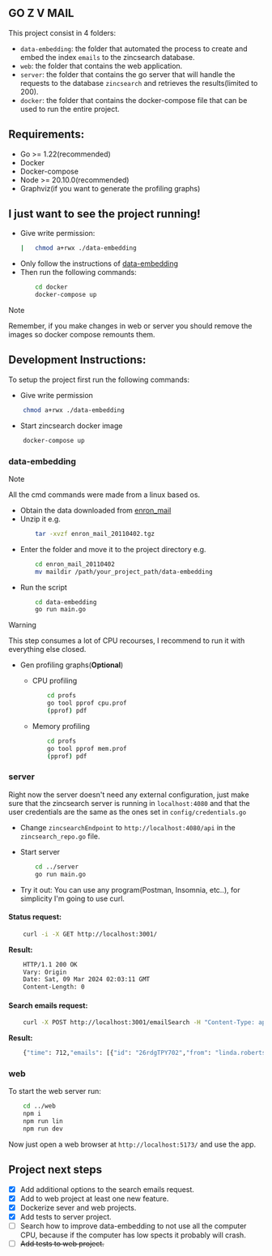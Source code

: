 ## GO Z V MAIL

This project consist in 4 folders:

- `data-embedding`: the folder that automated the process to create and embed the index `emails` to the zincsearch database.
- `web`: the folder that contains the web application.
- `server`: the folder that contains the go server that will handle the requests to the database `zincsearch` and retrieves the results(limited to 200).
- `docker`: the folder that contains the docker-compose file that can be used to run the entire project.

## Requirements:

- Go >= 1.22(recommended)
- Docker
- Docker-compose
- Node >= 20.10.0(recommended)
- Graphviz(if you want to generate the profiling graphs)

## I just want to see the project running!

- Give write permission:
    ```bash
    |   chmod a+rwx ./data-embedding
    ```
- Only follow the instructions of [data-embedding](#data-embedding)
- Then run the following commands:
    ```bash
        cd docker
        docker-compose up
    ```
> [!NOTE] 
> Remember, if you make changes in web or server you should remove the images so docker compose remounts them.

## Development Instructions:

To setup the project first run the following commands:

- Give write permission 
```bash
    chmod a+rwx ./data-embedding
```

- Start zincsearch docker image
```bash
    docker-compose up
```

### data-embedding

> [!NOTE]  
> All the cmd commands were made from a linux based os.

- Obtain the data downloaded from [enron_mail](http://www.cs.cmu.edu/~enron/enron_mail_20110402.tgz)
- Unzip it e.g.
    ```bash
        tar -xvzf enron_mail_20110402.tgz
    ```
- Enter the folder and move it to the project directory e.g.
    ```bash
        cd enron_mail_20110402
        mv maildir /path/your_project_path/data-embedding
    ```
- Run the script
    ```bash
        cd data-embedding
        go run main.go
    ```
> [!WARNING]  
> This step consumes a lot of CPU recourses, I recommend to run it with everything else closed.

- Gen profiling graphs(**Optional**)

    - CPU profiling
        ```bash
            cd profs
            go tool pprof cpu.prof
            (pprof) pdf
        ```
    - Memory profiling
        ```bash
            cd profs
            go tool pprof mem.prof
            (pprof) pdf
        ```
### server

Right now the server doesn't need any external configuration, just make sure that the 
zincsearch server is running in `localhost:4080` and that the user credentials are the same
as the ones set in `config/credentials.go`

- Change `zincsearchEndpoint` to `http://localhost:4080/api` in the `zincsearch_repo.go` file.

- Start server
    ```bash
        cd ../server
        go run main.go
    ```

- Try it out: You can use any program(Postman, Insomnia, etc..), for simplicity I'm going to use curl.

#### Status request:

```bash
    curl -i -X GET http://localhost:3001/
```
**Result:**

```bash
    HTTP/1.1 200 OK
    Vary: Origin
    Date: Sat, 09 Mar 2024 02:03:11 GMT
    Content-Length: 0 
```

#### Search emails request:

```bash
    curl -X POST http://localhost:3001/emailSearch -H "Content-Type: application/json" --data '{"term": "manipulated", "max_results": 10, "field": "content", "sort_fields": []}'
```
**Result:**

```bash
    {"time": 712,"emails": [{"id": "26rdgTPY702","from": "linda.robertson@enron.com",...]}
```

### web

To start the web server run:

```bash
    cd ../web
    npm i
    npm run lin
    npm run dev
```

Now just open a web browser at `http://localhost:5173/` and use the app.

## Project next steps 

- [x] Add additional options to the search emails request.
- [x] Add to web project at least one new feature.
- [x] Dockerize sever and web projects.
- [x] Add tests to server project.
- [ ] Search how to improve data-embedding to not use all the computer CPU, because if the computer has low spects it probably will crash.
- [ ]  ~~Add tests to web project.~~
